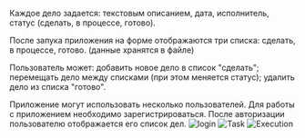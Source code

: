 Каждое дело задается: текстовым описанием, дата, исполнитель, статус (сделать, в процессе, готово).

После запука приложения на форме отображаются три списка: сделать, в процессе, готово. (данные хранятся в файле)

Пользователь может: добавить новое дело в список "сделать"; перемещать дело между списками (при этом меняется статус); удалить дело из списка "готово".

Приложение могут использовать несколько пользователей. Для работы с приложением необходимо зарегистрироваться. После авторизации пользователю отображается его список дел.
![login](https://github.com/mikki1391/IndividualTask1/assets/82397059/f1e6e8e3-2357-4f00-9bf6-75308a5930d7)
![Task](https://github.com/mikki1391/IndividualTask1/assets/82397059/11b02cae-38a6-4088-a7b5-09071e87856a)
![Execution](https://github.com/mikki1391/IndividualTask1/assets/82397059/b680936d-6371-41bb-80e3-bbc7840d107c)
